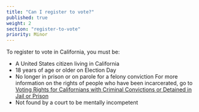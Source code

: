 ```yaml
---
title: "Can I register to vote?"
published: true
weight: 2
section: "register-to-vote"
priority: Minor
---
```

To register to vote in California, you must be:
- A United States citizen living in California
- 18 years of age or older on Election Day
- No longer in prison or on parole for a felony conviction
For more information on the rights of people who have been incarcerated, go to [Voting Rights for Californians with Criminal Convictions or Detained in Jail or Prison](http://www.sos.ca.gov/elections/voting-resources/new-voters/who-can-vote-california/voting-rights-californians/)
- Not found by a court to be mentally incompetent
